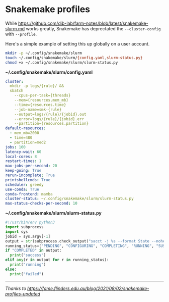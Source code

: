 # Snakemake profiles

While https://github.com/dib-lab/farm-notes/blob/latest/snakemake-slurm.md works greatly, Snakemake has deprectated the `--cluster-config` with `--profile`.

Here's a simple example of setting this up globally on a user account.

```bash
mkdir -p ~/.config/snakemake/slurm
touch ~/.config/snakemake/slurm/{config.yaml,slurm-status.py}
chmod +x ~/.config/snakemake/slurm/slurm-status.py
```

**~/.config/snakemake/slurm/config.yaml**

```yaml
cluster:
  mkdir -p logs/{rule}/ &&
  sbatch
    --cpus-per-task={threads}
    --mem={resources.mem_mb}
    --time={resources.time}
    --job-name=smk-{rule}
    --output=logs/{rule}/{jobid}.out
    --error=logs/{rule}/{jobid}.err
    --partition={resources.partition}
default-resources:
  - mem_mb=2000
  - time=480
  - partition=med2
jobs: 100
latency-wait: 60
local-cores: 8
restart-times: 1
max-jobs-per-second: 20
keep-going: True
rerun-incomplete: True
printshellcmds: True
scheduler: greedy
use-conda: True
conda-frontend: mamba
cluster-status: ~/.config/snakemake/slurm/slurm-status.py
max-status-checks-per-second: 10
```

**~/.config/snakemake/slurm/slurm-status.py**
```python
#!/usr/bin/env python3
import subprocess
import sys
jobid = sys.argv[-1]
output = str(subprocess.check_output("sacct -j %s --format State --noheader | head -1 | awk '{print $1}'" % jobid, shell=True).strip())
running_status=["PENDING", "CONFIGURING", "COMPLETING", "RUNNING", "SUSPENDED", "PREEMPTED"]
if "COMPLETED" in output:
  print("success")
elif any(r in output for r in running_status):
  print("running")
else:
  print("failed")
```

<hr>

_Thanks to https://fame.flinders.edu.au/blog/2021/08/02/snakemake-profiles-updated_
